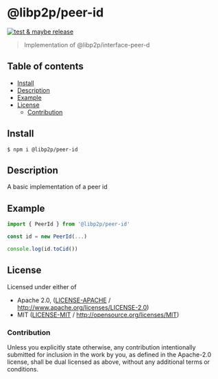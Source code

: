 # @libp2p/peer-id <!-- omit in toc -->

[![test & maybe release](https://github.com/libp2p/js-libp2p-peer-id/actions/workflows/js-test-and-release.yml/badge.svg)](https://github.com/libp2p/js-libp2p-peer-id/actions/workflows/js-test-and-release.yml)

> Implementation of @libp2p/interface-peer-d

## Table of contents <!-- omit in toc -->

- [Install](#install)
- [Description](#description)
- [Example](#example)
- [License](#license)
  - [Contribution](#contribution)

## Install

```console
$ npm i @libp2p/peer-id
```

## Description

A basic implementation of a peer id

## Example

```JavaScript
import { PeerId } from '@libp2p/peer-id'

const id = new PeerId(...)

console.log(id.toCid())
```

## License

Licensed under either of

- Apache 2.0, ([LICENSE-APACHE](LICENSE-APACHE) / <http://www.apache.org/licenses/LICENSE-2.0>)
- MIT ([LICENSE-MIT](LICENSE-MIT) / <http://opensource.org/licenses/MIT>)

### Contribution

Unless you explicitly state otherwise, any contribution intentionally submitted for inclusion in the work by you, as defined in the Apache-2.0 license, shall be dual licensed as above, without any additional terms or conditions.
